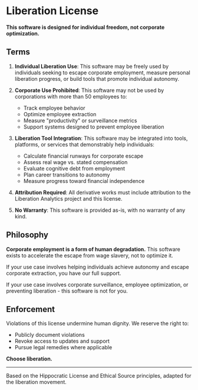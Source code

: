 # Liberation License

**This software is designed for individual freedom, not corporate optimization.**

## Terms

1. **Individual Liberation Use**: This software may be freely used by individuals seeking to escape corporate employment, measure personal liberation progress, or build tools that promote individual autonomy.

2. **Corporate Use Prohibited**: This software may not be used by corporations with more than 50 employees to:
   - Track employee behavior
   - Optimize employee extraction 
   - Measure "productivity" or surveillance metrics
   - Support systems designed to prevent employee liberation

3. **Liberation Tool Integration**: This software may be integrated into tools, platforms, or services that demonstrably help individuals:
   - Calculate financial runways for corporate escape
   - Assess real wage vs. stated compensation
   - Evaluate cognitive debt from employment
   - Plan career transitions to autonomy
   - Measure progress toward financial independence

4. **Attribution Required**: All derivative works must include attribution to the Liberation Analytics project and this license.

5. **No Warranty**: This software is provided as-is, with no warranty of any kind.

## Philosophy

**Corporate employment is a form of human degradation.** This software exists to accelerate the escape from wage slavery, not to optimize it.

If your use case involves helping individuals achieve autonomy and escape corporate extraction, you have our full support.

If your use case involves corporate surveillance, employee optimization, or preventing liberation - this software is not for you.

## Enforcement

Violations of this license undermine human dignity. We reserve the right to:
- Publicly document violations
- Revoke access to updates and support
- Pursue legal remedies where applicable

**Choose liberation.**

---

Based on the Hippocratic License and Ethical Source principles, adapted for the liberation movement.